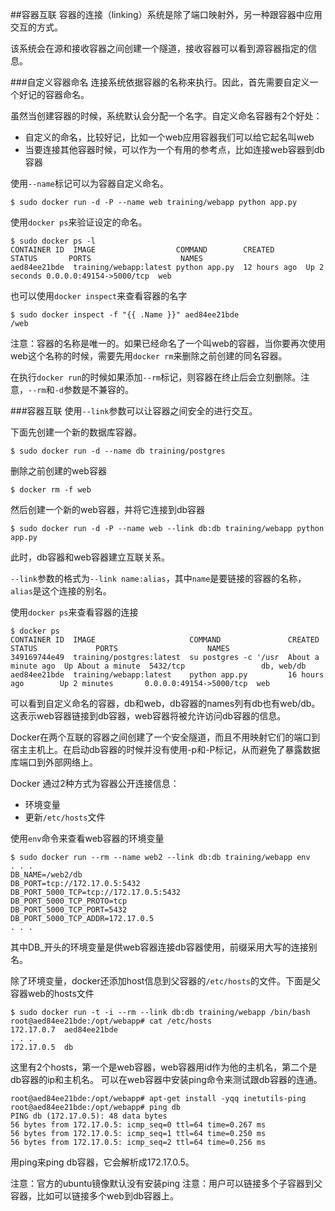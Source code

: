 ##容器互联
容器的连接（linking）系统是除了端口映射外，另一种跟容器中应用交互的方式。

该系统会在源和接收容器之间创建一个隧道，接收容器可以看到源容器指定的信息。

###自定义容器命名
连接系统依据容器的名称来执行。因此，首先需要自定义一个好记的容器命名。

虽然当创建容器的时候，系统默认会分配一个名字。自定义命名容器有2个好处：
* 自定义的命名，比较好记，比如一个web应用容器我们可以给它起名叫web
* 当要连接其他容器时候，可以作为一个有用的参考点，比如连接web容器到db容器


使用`--name`标记可以为容器自定义命名。
```
$ sudo docker run -d -P --name web training/webapp python app.py
```

使用`docker ps`来验证设定的命名。
```
$ sudo docker ps -l
CONTAINER ID  IMAGE                  COMMAND        CREATED       STATUS       PORTS                    NAMES
aed84ee21bde  training/webapp:latest python app.py  12 hours ago  Up 2 seconds 0.0.0.0:49154->5000/tcp  web
```
也可以使用`docker inspect`来查看容器的名字
```
$ sudo docker inspect -f "{{ .Name }}" aed84ee21bde
/web
```
注意：容器的名称是唯一的。如果已经命名了一个叫web的容器，当你要再次使用web这个名称的时候，需要先用`docker rm`来删除之前创建的同名容器。

在执行`docker run`的时候如果添加`--rm`标记，则容器在终止后会立刻删除。注意，`--rm`和`-d`参数是不兼容的。

###容器互联
使用`--link`参数可以让容器之间安全的进行交互。

下面先创建一个新的数据库容器。
```
$ sudo docker run -d --name db training/postgres
```
删除之前创建的web容器
```
$ docker rm -f web
```
然后创建一个新的web容器，并将它连接到db容器
```
$ sudo docker run -d -P --name web --link db:db training/webapp python app.py
```
此时，db容器和web容器建立互联关系。

`--link`参数的格式为`--link name:alias`，其中`name`是要链接的容器的名称，`alias`是这个连接的别名。

使用`docker ps`来查看容器的连接
```
$ docker ps
CONTAINER ID  IMAGE                     COMMAND               CREATED             STATUS             PORTS                    NAMES
349169744e49  training/postgres:latest  su postgres -c '/usr  About a minute ago  Up About a minute  5432/tcp                 db, web/db
aed84ee21bde  training/webapp:latest    python app.py         16 hours ago        Up 2 minutes       0.0.0.0:49154->5000/tcp  web
```
可以看到自定义命名的容器，db和web，db容器的names列有db也有web/db。这表示web容器链接到db容器，web容器将被允许访问db容器的信息。

Docker在两个互联的容器之间创建了一个安全隧道，而且不用映射它们的端口到宿主主机上。在启动db容器的时候并没有使用-p和-P标记，从而避免了暴露数据库端口到外部网络上。

Docker 通过2种方式为容器公开连接信息：
* 环境变量
* 更新`/etc/hosts`文件

使用`env`命令来查看web容器的环境变量
```
$ sudo docker run --rm --name web2 --link db:db training/webapp env
. . .
DB_NAME=/web2/db
DB_PORT=tcp://172.17.0.5:5432
DB_PORT_5000_TCP=tcp://172.17.0.5:5432
DB_PORT_5000_TCP_PROTO=tcp
DB_PORT_5000_TCP_PORT=5432
DB_PORT_5000_TCP_ADDR=172.17.0.5
. . .
```
其中DB_开头的环境变量是供web容器连接db容器使用，前缀采用大写的连接别名。

除了环境变量，docker还添加host信息到父容器的`/etc/hosts`的文件。下面是父容器web的hosts文件
```
$ sudo docker run -t -i --rm --link db:db training/webapp /bin/bash
root@aed84ee21bde:/opt/webapp# cat /etc/hosts
172.17.0.7  aed84ee21bde
. . .
172.17.0.5  db
```
这里有2个hosts，第一个是web容器，web容器用id作为他的主机名，第二个是db容器的ip和主机名。
可以在web容器中安装ping命令来测试跟db容器的连通。
```
root@aed84ee21bde:/opt/webapp# apt-get install -yqq inetutils-ping
root@aed84ee21bde:/opt/webapp# ping db
PING db (172.17.0.5): 48 data bytes
56 bytes from 172.17.0.5: icmp_seq=0 ttl=64 time=0.267 ms
56 bytes from 172.17.0.5: icmp_seq=1 ttl=64 time=0.250 ms
56 bytes from 172.17.0.5: icmp_seq=2 ttl=64 time=0.256 ms
```
用ping来ping db容器，它会解析成172.17.0.5。

注意：官方的ubuntu镜像默认没有安装ping
注意：用户可以链接多个子容器到父容器，比如可以链接多个web到db容器上。
